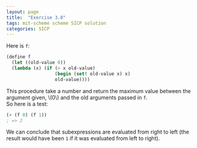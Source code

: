 ```yaml
---
layout: page
title:  "Exercise 3.8"
tags: mit-scheme scheme SICP solution
categories: SICP
---
```

Here is `f`:
```scheme
(define f
  (let ((old-value 0))
  (lambda (x) (if (> x old-value)
                  (begin (set! old-value x) x)
                  old-value))))
```
This procedure take a number and return the maximum value between the argument given, \\(0\\) and the old arguments passed in `f`.  
So here is a test:
```scheme
(+ (f 0) (f 1))
; => 2
```
We can conclude that subexpressions are evaluated from right to left (the result would have been `1` if it was evaluated from left to right).
